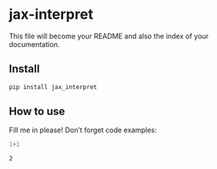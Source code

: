 jax-interpret
================

<!-- WARNING: THIS FILE WAS AUTOGENERATED! DO NOT EDIT! -->

This file will become your README and also the index of your
documentation.

## Install

``` sh
pip install jax_interpret
```

## How to use

Fill me in please! Don’t forget code examples:

``` python
1+1
```

    2
